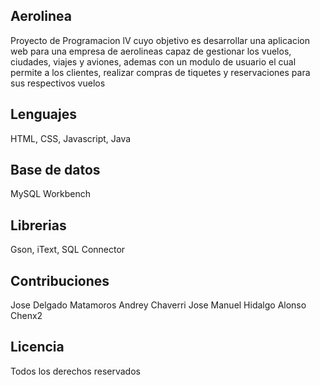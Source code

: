 ## Aerolinea

Proyecto de Programacion lV cuyo objetivo es desarrollar una aplicacion web para una empresa de aerolineas capaz de gestionar los vuelos, ciudades, viajes y aviones, ademas con un modulo de usuario el cual permite a los clientes, realizar compras de tiquetes y reservaciones para sus respectivos vuelos

## Lenguajes

HTML, CSS, Javascript, Java

## Base de datos

MySQL Workbench

## Librerias

Gson, iText, SQL Connector

## Contribuciones

Jose Delgado Matamoros
Andrey Chaverri
Jose Manuel Hidalgo
Alonso Chenx2

## Licencia

Todos los derechos reservados
